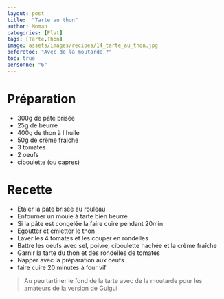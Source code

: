 ```yaml
---
layout: post
title:  "Tarte au thon"
author: Moman
categories: [Plat]
tags: [Tarte,Thon]
image: assets/images/recipes/14_tarte_au_thon.jpg
beforetoc: "Avec de la moutarde ?"
toc: true
personne: "6"
---
```


# Préparation 
* 300g de pâte brisée
* 25g de beurre
* 400g de thon à l'huile
* 50g de crème fraîche
* 3 tomates
* 2 oeufs
* ciboulette (ou capres)

# Recette
* Etaler la pâte brisée au rouleau
* Enfourner un moule à tarte bien beurré
* Si la pâte est congelée la faire cuire pendant 20min
* Egoutter et emietter le thon
* Laver les 4 tomates et les couper en rondelles
* Battre les oeufs avec sel, poivre, ciboulette hachée et la crème fraîche
* Garnir la tarte du thon et des rondelles de tomates
* Napper avec la préparation aux oeufs
* faire cuire 20 minutes à four vif

> Au peu tartiner le fond de la tarte avec de la moutarde pour les amateurs de la version de Guigui